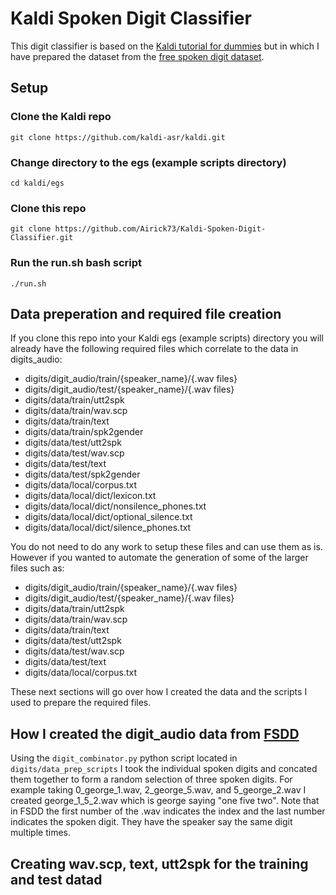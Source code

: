 # Kaldi Spoken Digit Classifier 
This digit classifier is based on the [Kaldi tutorial for dummies](https://kaldi-asr.org/doc/kaldi_for_dummies.html) but in which I have prepared the dataset from the [free spoken digit dataset](https://github.com/Jakobovski/free-spoken-digit-dataset).

## Setup
### Clone the Kaldi repo
`git clone https://github.com/kaldi-asr/kaldi.git`
### Change directory to the egs (example scripts directory)
`cd kaldi/egs`
### Clone this repo 
`git clone https://github.com/Airick73/Kaldi-Spoken-Digit-Classifier.git`
### Run the run.sh bash script 
`./run.sh`

## Data preperation and required file creation
If you clone this repo into your Kaldi egs (example scripts) directory you will already have the following required files which correlate to the data in digits_audio:
- digits/digit_audio/train/{speaker_name}/{.wav files}
- digits/digit_audio/test/{speaker_name}/{.wav files}
- digits/data/train/utt2spk
- digits/data/train/wav.scp
- digits/data/train/text
- digits/data/train/spk2gender
- digits/data/test/utt2spk
- digits/data/test/wav.scp
- digits/data/test/text
- digits/data/test/spk2gender
- digits/data/local/corpus.txt
- digits/data/local/dict/lexicon.txt
- digits/data/local/dict/nonsilence_phones.txt
- digits/data/local/dict/optional_silence.txt
- digits/data/local/dict/silence_phones.txt

You do not need to do any work to setup these files and can use them as is. However if you wanted to automate the generation of some of the larger files such as:
- digits/digit_audio/train/{speaker_name}/{.wav files}
- digits/digit_audio/test/{speaker_name}/{.wav files}
- digits/data/train/utt2spk
- digits/data/train/wav.scp
- digits/data/train/text
- digits/data/test/utt2spk
- digits/data/test/wav.scp
- digits/data/test/text
- digits/data/local/corpus.txt

These next sections will go over how I created the data and the scripts I used to prepare the required files.

## How I created the digit_audio data from [FSDD](https://github.com/Jakobovski/free-spoken-digit-dataset)
Using the `digit_combinator.py` python script located in `digits/data_prep_scripts` I took the individual spoken digits and concated them together to form a random selection of three spoken digits. For example taking 0_george_1.wav, 2_george_5.wav, and 5_george_2.wav I created george_1_5_2.wav which is george saying "one five two". Note that in FSDD the first number of the .wav indicates the index and the last number indicates the spoken digit. They have the speaker say the same digit multiple times. 

## Creating wav.scp, text, utt2spk for the training and test datad

